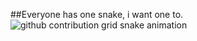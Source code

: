 ##Everyone has one snake, i want one to.
<picture>
  <source
    media="(prefers-color-scheme: dark)"
    srcset="https://raw.githubusercontent.com/C1B3R123/C1B3R123/output/github-contribution-grid-snake-dark.svg"
  />
  <source
    media="(prefers-color-scheme: light)"
    srcset="https://raw.githubusercontent.com/C1B3R123/C1B3R123/output/github-contribution-grid-snake.svg"
  />
  <img
    alt="github contribution grid snake animation"
    src="https://raw.githubusercontent.com/platane/C1B3R123/C1B3R123/github-contribution-grid-snake.svg"
  />
</picture>
